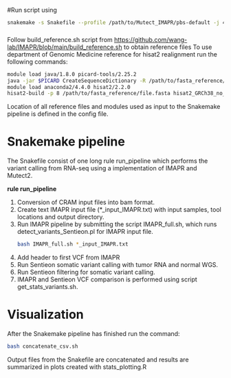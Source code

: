 #Run script using
``` bash
snakemake -s Snakefile --profile /path/to/Mutect_IMAPR/pbs-default -j 4 --cores 10 -k -p
```
###
Follow build_reference.sh script from https://github.com/wang-lab/IMAPR/blob/main/build_reference.sh to obtain reference files
To use department of Genomic Medicine reference for hisat2 realignment run the following commands:
``` bash
module load java/1.8.0 picard-tools/2.25.2
java -jar $PICARD CreateSequenceDictionary -R /path/to/fasta_reference/file.fasta -O GRCh38_no_alt.dict
module load anaconda2/4.4.0 hisat2/2.2.0
hisat2-build -p 8 /path/to/fasta_reference/file.fasta hisat2_GRCh38_no_alt
```
Location of all reference files and modules used as input to the Snakemake pipeline is defined in the config file.

# Snakemake pipeline
The Snakefile consist of one long rule run_pipeline which performs the variant calling from RNA-seq using a implementation of IMAPR and Mutect2.

**rule run_pipeline**

1.	Conversion of CRAM input files into bam format.
2.	Create text IMAPR input file (\*_input_IMAPR.txt) with input samples, tool locations and output directory.
3.	Run IMAPR pipeline by submitting the script IMAPR_full.sh, which runs detect_variants_Sentieon.pl for IMAPR input file.
  	``` bash
    bash IMAPR_full.sh *_input_IMAPR.txt
    ```
5.	Add header to first VCF from IMAPR 
6.	Run Sentieon somatic variant calling with tumor RNA and normal WGS.
7.	Run Sentieon filtering for somatic variant calling.
8.	IMAPR and Sentieon VCF comparison is performed using script get_stats_variants.sh.

# Visualization
After the Snakemake pipeline has finished run the command:
``` bash
bash concatenate_csv.sh 
```
Output files from the Snakefile are concatenated and results are summarized in plots created with stats_plotting.R

